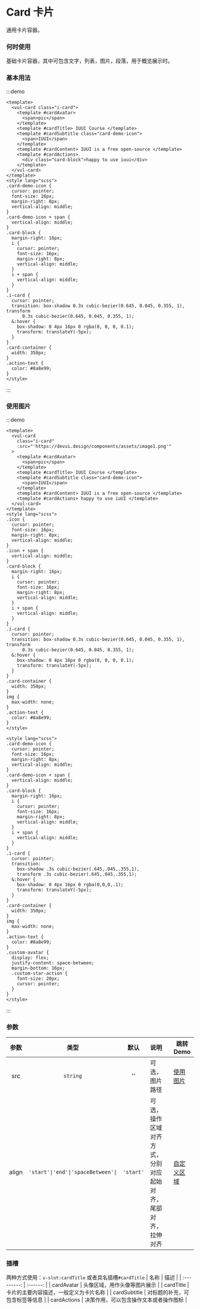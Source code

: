 # Card 卡片

通用卡片容器。

### 何时使用

基础卡片容器，其中可包含文字，列表，图片，段落，用于概览展示时。

### 基本用法

:::demo

```vue
<template>
  <vul-card class="i-card">
    <template #cardAvatar>
      <span>pic</span>
    </template>
    <template #cardTitle> IUUI Course </template>
    <template #cardSubtitle class="card-demo-icon">
      <span>IUUI</span>
    </template>
    <template #cardContent> IUUI is a free open-source </template>
    <template #cardActions>
      <div class="card-block">happy to use iuui</div>
    </template>
  </vul-card>
</template>
<style lang="scss">
.card-demo-icon {
  cursor: pointer;
  font-size: 16px;
  margin-right: 8px;
  vertical-align: middle;
}
.card-demo-icon + span {
  vertical-align: middle;
}
.card-block {
  margin-right: 16px;
  i {
    cursor: pointer;
    font-size: 16px;
    margin-right: 8px;
    vertical-align: middle;
  }
  i + span {
    vertical-align: middle;
  }
}
.i-card {
  cursor: pointer;
  transition: box-shadow 0.3s cubic-bezier(0.645, 0.045, 0.355, 1), transform
      0.3s cubic-bezier(0.645, 0.045, 0.355, 1);
  &:hover {
    box-shadow: 0 4px 16px 0 rgba(0, 0, 0, 0.1);
    transform: translateY(-5px);
  }
}
.card-container {
  width: 350px;
}
.action-text {
  color: #8a8e99;
}
</style>
```

:::

### 使用图片

:::demo

```vue
<template>
  <vul-card
    class="i-card"
    :src="'https://devui.design/components/assets/image1.png'"
  >
    <template #cardAvatar>
      <span>pic</span>
    </template>
    <template #cardTitle> IUUI Course </template>
    <template #cardSubtitle class="card-demo-icon">
      <span>IUUI</span>
    </template>
    <template #cardContent> IUUI is a free open-source </template>
    <template #cardActions> happy to use iuUI </template>
  </vul-card>
</template>
<style lang="scss">
.icon {
  cursor: pointer;
  font-size: 16px;
  margin-right: 8px;
  vertical-align: middle;
}
.icon + span {
  vertical-align: middle;
}
.card-block {
  margin-right: 16px;
  i {
    cursor: pointer;
    font-size: 16px;
    margin-right: 8px;
    vertical-align: middle;
  }
  i + span {
    vertical-align: middle;
  }
}
.i-card {
  cursor: pointer;
  transition: box-shadow 0.3s cubic-bezier(0.645, 0.045, 0.355, 1), transform
      0.3s cubic-bezier(0.645, 0.045, 0.355, 1);
  &:hover {
    box-shadow: 0 4px 16px 0 rgba(0, 0, 0, 0.1);
    transform: translateY(-5px);
  }
}
.card-container {
  width: 350px;
}
img {
  max-width: none;
}
.action-text {
  color: #8a8e99;
}
</style>

<style lang="scss">
.card-demo-icon {
  cursor: pointer;
  font-size: 16px;
  margin-right: 8px;
  vertical-align: middle;
}
.card-demo-icon + span {
  vertical-align: middle;
}
.card-block {
  margin-right: 16px;
  i {
    cursor: pointer;
    font-size: 16px;
    margin-right: 8px;
    vertical-align: middle;
  }
  i + span {
    vertical-align: middle;
  }
}
.i-card {
  cursor: pointer;
  transition:
    box-shadow .3s cubic-bezier(.645,.045,.355,1),
    transform .3s cubic-bezier(.645,.045,.355,1);
  &:hover {
    box-shadow: 0 4px 16px 0 rgba(0,0,0,.1);
    transform: translateY(-5px);
  }
}
.card-container {
  width: 350px;
}
img {
  max-width: none;
}
.action-text {
  color: #8a8e99;
}
.custom-avatar {
  display: flex;
  justify-content: space-between;
  margin-bottom: 16px;
  .custom-star-action {
    font-size: 20px;
    cursor: pointer;
  }
}
</style>
```

:::

### 参数

| 参数 | 类型 | 默认 | 说明 | 跳转 Demo |
| :-: | :-: | :-: | :-- | --- |
| src | `string` | '' | 可选，图片路径 | [使用图片](#使用图片) |
| align | `'start'\|'end'\|'spaceBetween'\|` | `'start'` | 可选，操作区域对齐方式，分别对应起始对齐，尾部对齐，拉伸对齐 | [自定义区域](#自定义区域) |

### 插槽

两种方式使用：`v-slot:cardTitle` 或者具名插槽`#cardTitle` | 名称 | 描述 | | :---------: | :------: | | cardAvatar | 头像区域，用作头像等图片展示 | | cardTitle | 卡片的主要内容描述，一般定义为卡片名称 | | cardSubtitle | 对标题的补充，可包含标签等信息 | | cardActions | 决策作用，可以包含操作文本或者操作图标 |
